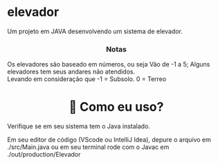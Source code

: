 # elevador
Um projeto em JAVA desenvolvendo um sistema de elevador.

<h3 align="center">Notas</h3>
Os elevadores são baseado em números, ou seja
Vão de -1 a 5;
Alguns elevadores tem seus andares não atendidos.
<br>
Levando em consideração que
-1 = Subsolo.
0 = Terreo

<h1 align="center">📖 Como eu uso?</h1>
<p>Verifique se em seu sistema tem o Java instalado.</p>
<p>Em seu editor de código (VScode ou IntelliJ Idea), depure o arquivo em ./src/Main.java ou em seu terminal rode com o Javac em ./out/production/Elevador</p>
